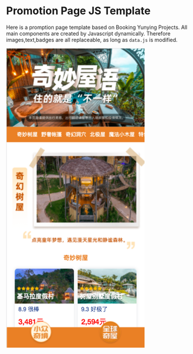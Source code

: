 # Promotion Page JS Template
Here is a promption page template based on Booking Yunying Projects. All main components are created by Javascript dynamically. Therefore images,text,badges are all replaceable, as long as `data.js` is modified.


<img src="https://github.com/sfyan/Promotion-Page-JS-Template/blob/master/src/images/screenshot.png" width='375px'>
